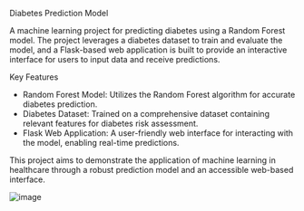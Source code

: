 Diabetes Prediction Model

A machine learning project for predicting diabetes using a Random Forest model. The project leverages a diabetes dataset to train and evaluate the model, and a Flask-based web application is built to provide an interactive interface for users to input data and receive predictions.

Key Features
- Random Forest Model: Utilizes the Random Forest algorithm for accurate diabetes prediction.
- Diabetes Dataset: Trained on a comprehensive dataset containing relevant features for diabetes risk assessment.
- Flask Web Application: A user-friendly web interface for interacting with the model, enabling real-time predictions.

This project aims to demonstrate the application of machine learning in healthcare through a robust prediction model and an accessible web-based interface.

![image](https://github.com/user-attachments/assets/7c34d8be-b965-4a06-9d8e-d5d3dc85763a)

